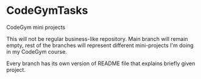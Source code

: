 # CodeGymTasks
 CodeGym mini projects
 
 This will not be regular business-like repository. Main branch will remain empty, rest of the branches will represent different mini-projects I'm doing in my CodeGym course.
 
 Every branch has its own version of README file that explains briefly given project.
